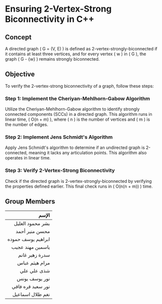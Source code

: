 # Ensuring 2-Vertex-Strong Biconnectivity in C++

## Concept
A directed graph \( G = (V, E) \) is defined as 2-vertex-strongly-biconnected if it contains at least three vertices, and for every vertex \( w \) in \( G \), the graph \( G - \{w\} \) remains strongly biconnected.

## Objective
To verify the 2-vertex-strong biconnectivity of a graph, follow these steps:

### Step 1: Implement the Cheriyan-Mehlhorn-Gabow Algorithm
Utilize the Cheriyan-Mehlhorn-Gabow algorithm to identify strongly connected components (SCCs) in a directed graph. This algorithm runs in linear time, \( O(n + m) \), where \( n \) is the number of vertices and \( m \) is the number of edges.

### Step 2: Implement Jens Schmidt's Algorithm
Apply Jens Schmidt's algorithm to determine if an undirected graph is 2-connected, meaning it lacks any articulation points. This algorithm also operates in linear time.

### Step 3: Verify 2-Vertex-Strong Biconnectivity
Check if the directed graph is 2-vertex-strongly-biconnected by verifying the properties defined earlier. This final check runs in \( O(n(n + m)) \) time.

## Group Members

|              الإسم |
| -----------------: |
|   بشر محمود الغليل |
|     محسن منير أحمد |
| ابراهيم يوسف حموده |
|   ياسمين مهند عجيب |
|     سدرة زهير غانم |
|     مرام هيثم عباس |
|        شذى علي علي |
|      نور يوسف يونس |
|  نور سعيد قره فاقي |
|   نغم طلال اسماعيل |